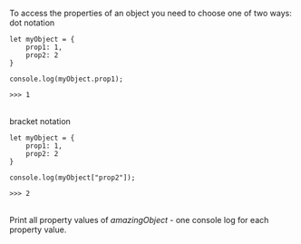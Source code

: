 To access the properties of an object you need to choose one of two ways:
\
dot notation
```
let myObject = {
    prop1: 1,
    prop2: 2
}

console.log(myObject.prop1);

>>> 1
```
\
bracket notation
```
let myObject = {
    prop1: 1,
    prop2: 2
}

console.log(myObject["prop2"]);

>>> 2
```
\
Print all property values of _amazingObject_ - one console log for each property value. 